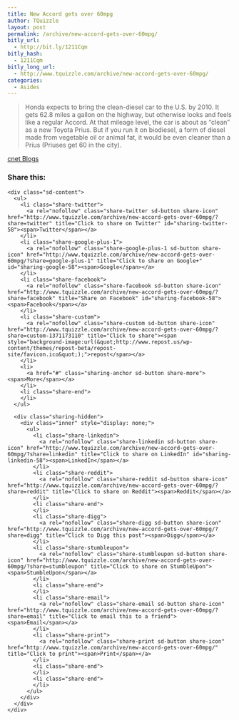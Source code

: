 ```yaml
---
title: New Accord gets over 60mpg
author: TQuizzle
layout: post
permalink: /archive/new-accord-gets-over-60mpg/
bitly_url:
  - http://bit.ly/1211Cqm
bitly_hash:
  - 1211Cqm
bitly_long_url:
  - http://www.tquizzle.com/archive/new-accord-gets-over-60mpg/
categories:
  - Asides
---
```

<blockquote cite="http://news.com.com/8301-10784_3-9712548-7.html">
  <p>
    Honda expects to bring the clean-diesel car to the U.S. by 2010. It gets 62.8 miles a gallon on the highway, but otherwise looks and feels like a regular Accord. At that mileage level, the car is about as &#8220;clean&#8221; as a new Toyota Prius. But if you run it on biodiesel, a form of diesel made from vegetable oil or animal fat, it would be even cleaner than a Prius (Priuses get 60 in the city).
  </p>
</blockquote>

<span class="bqcite"><a rel="nofollow" target="_blank" href="http://news.com.com/8301-10784_3-9712548-7.html">cnet Blogs</a></span>

<div class="sharedaddy sd-sharing-enabled">
  <div class="robots-nocontent sd-block sd-social sd-social-icon-text sd-sharing">
    <h3 class="sd-title">
      Share this:
    </h3>
    
    <div class="sd-content">
      <ul>
        <li class="share-twitter">
          <a rel="nofollow" class="share-twitter sd-button share-icon" href="http://www.tquizzle.com/archive/new-accord-gets-over-60mpg/?share=twitter" title="Click to share on Twitter" id="sharing-twitter-58"><span>Twitter</span></a>
        </li>
        <li class="share-google-plus-1">
          <a rel="nofollow" class="share-google-plus-1 sd-button share-icon" href="http://www.tquizzle.com/archive/new-accord-gets-over-60mpg/?share=google-plus-1" title="Click to share on Google+" id="sharing-google-58"><span>Google</span></a>
        </li>
        <li class="share-facebook">
          <a rel="nofollow" class="share-facebook sd-button share-icon" href="http://www.tquizzle.com/archive/new-accord-gets-over-60mpg/?share=facebook" title="Share on Facebook" id="sharing-facebook-58"><span>Facebook</span></a>
        </li>
        <li class="share-custom">
          <a rel="nofollow" class="share-custom sd-button share-icon" href="http://www.tquizzle.com/archive/new-accord-gets-over-60mpg/?share=custom-1371173110" title="Click to share"><span style="background-image:url(&quot;http://www.repost.us/wp-content/themes/repost-beta/repost-site/favicon.ico&quot;);">repost</span></a>
        </li>
        <li>
          <a href="#" class="sharing-anchor sd-button share-more"><span>More</span></a>
        </li>
        <li class="share-end">
        </li>
      </ul>
      
      <div class="sharing-hidden">
        <div class="inner" style="display: none;">
          <ul>
            <li class="share-linkedin">
              <a rel="nofollow" class="share-linkedin sd-button share-icon" href="http://www.tquizzle.com/archive/new-accord-gets-over-60mpg/?share=linkedin" title="Click to share on LinkedIn" id="sharing-linkedin-58"><span>LinkedIn</span></a>
            </li>
            <li class="share-reddit">
              <a rel="nofollow" class="share-reddit sd-button share-icon" href="http://www.tquizzle.com/archive/new-accord-gets-over-60mpg/?share=reddit" title="Click to share on Reddit"><span>Reddit</span></a>
            </li>
            <li class="share-end">
            </li>
            <li class="share-digg">
              <a rel="nofollow" class="share-digg sd-button share-icon" href="http://www.tquizzle.com/archive/new-accord-gets-over-60mpg/?share=digg" title="Click to Digg this post"><span>Digg</span></a>
            </li>
            <li class="share-stumbleupon">
              <a rel="nofollow" class="share-stumbleupon sd-button share-icon" href="http://www.tquizzle.com/archive/new-accord-gets-over-60mpg/?share=stumbleupon" title="Click to share on StumbleUpon"><span>StumbleUpon</span></a>
            </li>
            <li class="share-end">
            </li>
            <li class="share-email">
              <a rel="nofollow" class="share-email sd-button share-icon" href="http://www.tquizzle.com/archive/new-accord-gets-over-60mpg/?share=email" title="Click to email this to a friend"><span>Email</span></a>
            </li>
            <li class="share-print">
              <a rel="nofollow" class="share-print sd-button share-icon" href="http://www.tquizzle.com/archive/new-accord-gets-over-60mpg/" title="Click to print"><span>Print</span></a>
            </li>
            <li class="share-end">
            </li>
            <li class="share-end">
            </li>
          </ul>
        </div>
      </div>
    </div>
  </div>
</div>